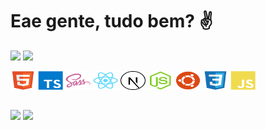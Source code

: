 # Eae gente, tudo bem? ✌️
<p Me chamo Levi, cursei o ensino médio integrado a mecatrônica na Etec Professor Basilides de Godoy. 
Atualmente estou cursando análise e desenvolvimento de sistemas na USJT, também estou estudando 
desenvolvimento por conta própria focando na stack JS. Ainda assim ainda acabo experimentando outras linguagens, 
seja por interesse ou pela obrigatoriedade da faculdade.
</p>

  <img height="200rem" src="https://github-readme-stats.vercel.app/api/top-langs/?username=Levi-Melo&&hide_border=true&layout=compact&langs_count=16&theme=dark"/>
  <img height="200rem" src="https://github-readme-stats.vercel.app/api?username=Levi-Melo&theme=dark&hide_border=true&show_icons=true&count_private=true"/>

<br/>
<div>
<div >


  <img  alt="HTML" height="30" width="40" src="https://raw.githubusercontent.com/devicons/devicon/master/icons/html5/html5-original.svg">
  <img  alt="Ts" height="30" width="40" src="https://raw.githubusercontent.com/devicons/devicon/master/icons/typescript/typescript-plain.svg">
  <img  alt="Sass" height="30" width="40" src="https://raw.githubusercontent.com/devicons/devicon/master/icons/sass/sass-original.svg">
  <img  alt="React" height="30" width="40" src="https://raw.githubusercontent.com/devicons/devicon/master/icons/react/react-original.svg">
  <img  alt="Nextjs" height="30" width="40" src="https://github.com/devicons/devicon/blob/master/icons/nextjs/nextjs-line.svg">
  <img  alt="Nodejs" height="30" width="40" src="https://github.com/devicons/devicon/blob/master/icons/nodejs/nodejs-original.svg">
  <img  alt="linux" height="30" width="40" src="https://github.com/devicons/devicon/blob/master/icons/ubuntu/ubuntu-plain.svg">
  <img  alt="CSS" height="30" width="40" src="https://raw.githubusercontent.com/devicons/devicon/master/icons/css3/css3-original.svg">
  <img  alt="Js" height="30" width="40" src="https://raw.githubusercontent.com/devicons/devicon/master/icons/javascript/javascript-plain.svg">
  
</div>
  
  ##
 

  <a href = "mailto: levicontat@outlook.com"><img src="https://img.shields.io/badge/outlook-%23333?style=for-the-badge&logo=microsoft-outlook&logoColor=current" target="_blank"></a>
  <a href="https://www.linkedin.com/in/levi-melo-dos-santos-5277441a1" target="_blank"><img src="https://img.shields.io/badge/-LinkedIn-%23333?style=for-the-badge&logo=linkedin&logoColor=white" target="_blank"></a>
   
   
</div>
